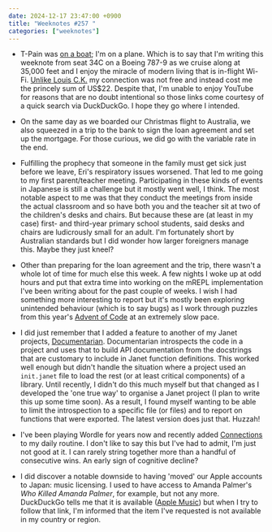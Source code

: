 ```yaml
---
date: 2024-12-17 23:47:00 +0900
title: "Weeknotes #257 "
categories: ["weeknotes"]
---
```


- T-Pain was [on a boat](https://www.youtube.com/watch?v=avaSdC0QOUM); I'm on a plane. Which is to say that I'm writing this weeknote from seat 34C on a Boeing 787-9 as we cruise along at 35,000 feet and I enjoy the miracle of modern living that is in-flight Wi-Fi. [Unlike Louis C.K.](https://www.youtube.com/watch?v=nUBtKNzoKZ4) my connection was not free and instead cost me the princely sum of US$22. Despite that, I'm unable to enjoy YouTube for reasons that are no doubt intentional so those links come courtesy of a quick search via DuckDuckGo. I hope they go where I intended. 

- On the same day as we boarded our Christmas flight to Australia, we also squeezed in a trip to the bank to sign the loan agreement and set up the mortgage. For those curious, we did go with the variable rate in the end.

- Fulfilling the prophecy that someone in the family must get sick just before we leave, Eri's respiratory issues worsened. That led to me going to my first parent/teacher meeting. Participating in these kinds of events in Japanese is still a challenge but it mostly went well, I think. The most notable aspect to me was that they conduct the meetings from inside the actual classroom and so have both you and the teacher sit at two of the children's desks and chairs. But because these are (at least in my case) first- and third-year primary school students, said desks and chairs are ludicrously small for an adult. I'm fortunately short by Australian standards but I did wonder how larger foreigners manage this. Maybe they just kneel?

- Other than preparing for the loan agreement and the trip, there wasn't a whole lot of time for much else this week. A few nights I woke up at odd hours and put that extra time into working on the mREPL implementation I've been writing about for the past couple of weeks. I wish I had something more interesting to report but it's mostly been exploring unintended behaviour (which is to say bugs) as I work through puzzles from this year's [Advent of Code](https://adventofcode.com/2024) at an extremely slow pace.

- I did just remember that I added a feature to another of my Janet projects, [Documentarian](https://github.com/pyrmont/documentarian). Documentarian introspects the code in a project and uses that to build API documentation from the docstrings that are customary to include in Janet function definitions. This worked well enough but didn't handle the situation where a project used an `init.janet` file to load the rest (or at least critical components) of a library. Until recently, I didn't do this much myself but that changed as I developed the 'one true way' to organise a Janet project (I plan to write this up some time soon). As a result, I found myself wanting to be able to limit the introspection to a specific file (or files) and to report on functions that were exported. The latest version does just that. Huzzah!

- I've been playing Wordle for years now and recently added [Connections](https://www.nytimes.com/games/connections) to my daily routine. I don't like to say this but I've had to admit, I'm just not good at it. I can rarely string together more than a handful of consecutive wins. An early sign of cognitive decline?

- I did discover a notable downside to having 'moved' our Apple accounts to Japan: music licensing. I used to have access to Amanda Palmer's _Who Killed Amanda Palmer_, for example, but not any more. DuckDuckGo tells me that it is available ([Apple Music](https://music.apple.com/us/album/who-killed-amanda-palmer/285989924)) but when I try to follow that link, I'm informed that the item I've requested is not available in my country or region.
